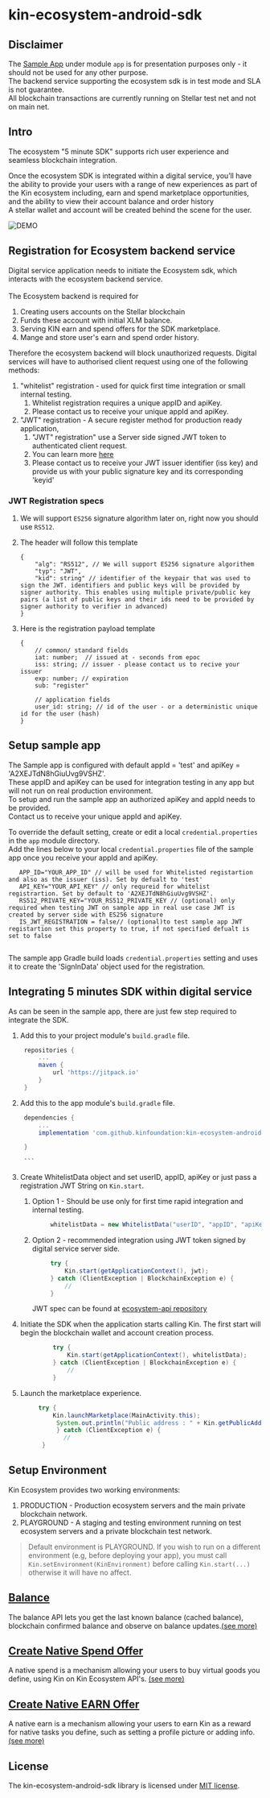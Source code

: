 # kin-ecosystem-android-sdk

## Disclaimer
The [Sample App](app/) under module `app` is for presentation purposes only - it should not be used for any other purpose.<br/>
The backend service supporting the ecosystem sdk is in test mode and SLA is not guarantee.<br/>
All blockchain transactions are currently running on Stellar test net and not on main net.<br/>



## Intro
The ecosystem "5 minute SDK" supports rich user experience and seamless blockchain integration. <br/>

Once the ecosystem SDK is integrated within a digital service, you’ll have the ability to provide your users with a range of new experiences as part of the Kin ecosystem including, earn and spend marketplace opportunities, and the ability to view their account balance and order history<br/>
A stellar wallet and account will be created behind the scene for the user. <br/>

![DEMO](https://user-images.githubusercontent.com/3635216/38100813-0f2c7bc2-3387-11e8-930d-03175842e81e.gif)

## Registration for Ecosystem backend service

Digital service application needs to initiate the Ecosystem sdk, which interacts with the ecosystem backend service. <br/>
<br/>
The Ecosystem backend is required for
1. Creating users accounts on the Stellar blockchain
1. Funds these account with initial XLM balance.
1. Serving KIN earn and spend offers for the SDK marketplace.
1. Mange and store user's earn and spend order history.

Therefore the ecosystem backend will block unauthorized requests.
Digital services will have to authorised client request using one of the following methods:
1. "whitelist" registration - used for quick first time integration or small internal testing. 
    1. Whitelist registration requires a unique appID and apiKey.
    1. Please contact us to receive your unique appId and apiKey.
1. "JWT" registration - A secure register method for production ready application,
    1. "JWT" registration" use a Server side signed JWT token to authenticated client request.
    1. You can learn more [here](https://jwt.io)
    1. Please contact us to receive your JWT issuer identifier (iss key) and provide us with your public signature key and its corresponding 'keyid'
### JWT Registration specs
1. We will support `ES256` signature algorithm later on, right now you should use `RS512`.
2. The header will follow this template
    ```aidl
    {
        "alg": "RS512", // We will support ES256 signature algorithem 
        "typ": "JWT",
        "kid": string" // identifier of the keypair that was used to sign the JWT. identifiers and public keys will be provided by signer authority. This enables using multiple private/public key pairs (a list of public keys and their ids need to be provided by signer authority to verifier in advanced)
    }
    ```

3. Here is the registration payload template
    ```aidl
    {
        // common/ standard fields
        iat: number;  // issued at - seconds from epoc
        iss: string; // issuer - please contact us to recive your issuer
        exp: number; // expiration
        sub: "register"
    
        // application fields
        user_id: string; // id of the user - or a deterministic unique id for the user (hash)
    }
    ```

## Setup sample app
 
The Sample app is configured with default appId = 'test' and apiKey = 'A2XEJTdN8hGiuUvg9VSHZ'.<br/>
These appID and apiKey can be used for integration testing in any app but will not run on real production environment.<br/>
To setup and run the sample app an authorized apiKey and appId needs to be provided.<br/>
Contact us to receive your unique appId and apiKey.<br/>
 
To override the default setting, create or edit a local `credential.properties` in the `app` module directory. <br/>
Add the lines below to your local `credential.properties` file of the sample app once you receive your appId and apiKey.<br/>
```
   APP_ID="YOUR_APP_ID" // will be used for Whitelisted registartion and also as the issuer (iss). Set by defualt to 'test' 
   API_KEY="YOUR_API_KEY" // only requreid for whitelist registrartion. Set by default to 'A2XEJTdN8hGiuUvg9VSHZ'.
   RS512_PRIVATE_KEY="YOUR_RS512_PRIVATE_KEY // (optional) only required when testing JWT on sample app in real use case JWT is created by server side with ES256 signature
   IS_JWT_REGISTRATION = false// (optional)to test sample app JWT registartion set this property to true, if not specified defualt is set to false 
   
```
The sample app Gradle build loads `credential.properties` setting and uses it to create the 'SignInData' object used for the registration.



## Integrating 5 minutes SDK within digital service
As can be seen in the sample app, there are just few step required to integrate the SDK.

1. Add this to your project module's `build.gradle` file.
      ```gradle
       repositories {
           ...
           maven {
               url 'https://jitpack.io'
           }
       }
   ```
1. Add this to the app module's `build.gradle` file.
      ```gradle
       dependencies {
           ...
           implementation 'com.github.kinfoundation:kin-ecosystem-android-sdk:0.0.6

       }
    
       ```
1. Create WhitelistData object and set userID, appID, apiKey or just pass a registration JWT String on `Kin.start`.

    1. Option 1 - Should be use only for first time rapid integration and internal testing.
    
          ```java
               whitelistData = new WhitelistData("userID", "appID", "apiKey");           
         ```
    1. Option 2 - recommended integration using JWT token signed by digital service server side.
          ```java
               try {
                   Kin.start(getApplicationContext(), jwt);
               } catch (ClientException | BlockchainException e) {
                   //
               }
          ```
         JWT spec can be found at [ecosystem-api repository](https://github.com/kinfoundation/ecosystem-api)
   
1. Initiate the SDK when the application starts calling Kin. The first start will begin the blockchain wallet and account creation process.
      ```java
               try {
                   Kin.start(getApplicationContext(), whitelistData);
               } catch (ClientException | BlockchainException e) {
                   //
               }
      ```
1. Launch the marketplace experience.
      ```java
           try {
               Kin.launchMarketplace(MainActivity.this);
                System.out.println("Public address : " + Kin.getPublicAddress());
                } catch (ClientException e) {
                  //
            }
      ```
## Setup Environment
Kin Ecosystem provides two working environments:
1. PRODUCTION - Production ecosystem servers and the main private blockchain network.
2. PLAYGROUND - A staging and testing environment running on test ecosystem servers and a private blockchain test network.<br>

> Default environment is PLAYGROUND. If you wish to run on a different environment (e.g, before deploying your app), you must call `Kin.setEnvironment(KinEnvironment)` before calling `Kin.start(...)` otherwise it will have no affect.
      
## [Balance](docs/BALANCE.md)
The balance API lets you get the last known balance (cached balance), blockchain confirmed balance and observe on balance updates.[(see more)](docs/BALANCE.md) 

## [Create Native Spend Offer](docs/NATIVE_SPEND.md)
A native spend is a mechanism allowing your users to buy virtual goods you define, using Kin on Kin Ecosystem API's. [(see more)](docs/NATIVE_SPEND.md) 

## [Create Native EARN Offer](docs/NATIVE_EARN.md)
A native earn is a mechanism allowing your users to earn Kin as a reward for native tasks you define, such as setting a profile picture or adding info. [(see more)](docs/NATIVE_EARN.md) 
   
## License
The kin-ecosystem-android-sdk library is licensed under [MIT license](LICENSE.md).
